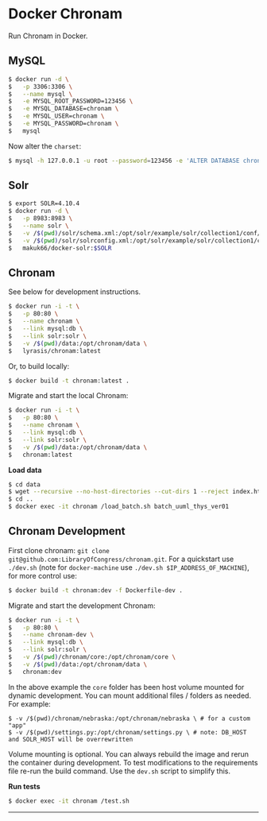 Docker Chronam
==============

Run Chronam in Docker.

MySQL
-----

```bash
$ docker run -d \
$   -p 3306:3306 \
$   --name mysql \
$   -e MYSQL_ROOT_PASSWORD=123456 \
$   -e MYSQL_DATABASE=chronam \
$   -e MYSQL_USER=chronam \
$   -e MYSQL_PASSWORD=chronam \
$   mysql
```

Now alter the `charset`:

```bash
$ mysql -h 127.0.0.1 -u root --password=123456 -e 'ALTER DATABASE chronam charset=utf8;'
```

Solr
----

```bash
$ export SOLR=4.10.4
$ docker run -d \
$   -p 8983:8983 \
$   --name solr \
$   -v /$(pwd)/solr/schema.xml:/opt/solr/example/solr/collection1/conf/schema.xml \
$   -v /$(pwd)/solr/solrconfig.xml:/opt/solr/example/solr/collection1/conf/solrconfig.xml \
$   makuk66/docker-solr:$SOLR
```

Chronam
-------

See below for development instructions.

```bash
$ docker run -i -t \
$   -p 80:80 \
$   --name chronam \
$   --link mysql:db \
$   --link solr:solr \
$   -v /$(pwd)/data:/opt/chronam/data \
$   lyrasis/chronam:latest
```

Or, to build locally:

```bash
$ docker build -t chronam:latest .
```

Migrate and start the local Chronam:

```bash
$ docker run -i -t \
$   -p 80:80 \
$   --name chronam \
$   --link mysql:db \
$   --link solr:solr \
$   -v /$(pwd)/data:/opt/chronam/data \
$   chronam:latest
```

**Load data**

```bash
$ cd data
$ wget --recursive --no-host-directories --cut-dirs 1 --reject index.html* --include-directories /data/batches/batch_uuml_thys_ver01/ http://chroniclingamerica.loc.gov/data/batches/batch_uuml_thys_ver01/
$ cd ..
$ docker exec -it chronam /load_batch.sh batch_uuml_thys_ver01
```

Chronam Development
-------------------

First clone chronam: `git clone git@github.com:LibraryOfCongress/chronam.git`. For a quickstart use `./dev.sh` (note for `docker-machine` use `./dev.sh $IP_ADDRESS_OF_MACHINE`), for more control use:

```bash
$ docker build -t chronam:dev -f Dockerfile-dev .
```

Migrate and start the development Chronam:

```bash
$ docker run -i -t \
$   -p 80:80 \
$   --name chronam-dev \
$   --link mysql:db \
$   --link solr:solr \
$   -v /$(pwd)/chronam/core:/opt/chronam/core \
$   -v /$(pwd)/data:/opt/chronam/data \
$   chronam:dev
```

In the above example the `core` folder has been host volume mounted for dynamic development. You can mount additional files / folders as needed. For example:

```
$ -v /$(pwd)/chronam/nebraska:/opt/chronam/nebraska \ # for a custom "app"
$ -v /$(pwd)/settings.py:/opt/chronam/settings.py \ # note: DB_HOST and SOLR_HOST will be overrewritten
```

Volume mounting is optional. You can always rebuild the image and rerun the container during development. To test modifications to the requirements file re-run the build command. Use the `dev.sh` script to simplify this.

**Run tests**

```bash
$ docker exec -it chronam /test.sh
```

---